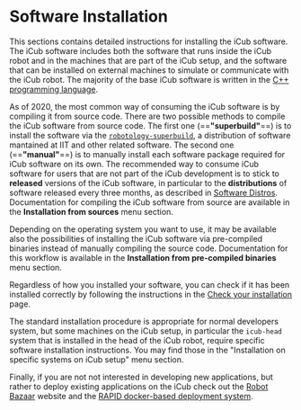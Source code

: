 Software Installation
===

This sections contains detailed instructions for installing the iCub software. The iCub software includes both the software that runs inside the iCub robot and in the machines that are part of the iCub setup, and the software that can be installed on external machines to simulate or communicate with the iCub robot. The majority of the base iCub software is written in the [C++ programming language](https://en.wikipedia.org/wiki/C%2B%2B).

As of 2020, the most common way of consuming the iCub software is by compiling it from source code. There are two possible methods to compile the iCub software from source code. The first one (==**"superbuild"**==) is to install the software via the [`robotology-superbuild`](https://github.com/robotology/robotology-superbuild), a distribution of software mantained at IIT and other related software. The second one (==**"manual"**==) is to manually install each software package required for iCub software on its own. The recommended way to consume iCub software for users that are not part of the iCub development is to stick to **released** versions of the iCub software, in particular to the **distributions** of software released every three months, as described in [Software Distros](../sw_versioning_table/index.md). Documentation for compiling the iCub software from source
are available in the **Installation from sources** menu section.

Depending on the operating system you want to use, it may be available also the possibilities of installing the iCub software via pre-compiled binaries instead of manually compiling the source code. Documentation for this workflow is available in the
**Installation from pre-compiled binaries** menu section.

Regardless of how you installed your software, you can check if it has been installed correctly by following the instructions in the [Check your installation](./check_your_installation.md) page.

The standard installation procedure is appropriate for normal developers system, but some machines on the iCub setup, in particular the `icub-head` system that is installed in the head of the iCub robot, require specific software installation instructions. You may find those in the "Installation on specific systems on iCub setup" menu section.

Finally, if you are not not interested in developing new applications, but rather to deploy existing applications on the iCub check out the [Robot Bazaar](https://robot-bazaar.iit.it) website and the [RAPID docker-based deployment system](https://github.com/icub-tech-iit/appsAway).

